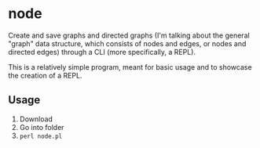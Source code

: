 # node
Create and save graphs and directed graphs (I'm talking about the general "graph" data structure, which consists of nodes and edges, or nodes and directed edges) through a CLI (more specifically, a REPL).

This is a relatively simple program, meant for basic usage and to showcase the creation of a REPL.

## Usage
1.  Download
2.  Go into folder
3.  `perl node.pl`
